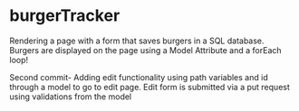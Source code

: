 # burgerTracker
Rendering a page with a form that saves burgers in a SQL database. Burgers are displayed on the page using a Model Attribute and a forEach loop! 

Second commit- Adding edit functionality using path variables and id through a model to go to edit page. 
Edit form is submitted via a put request using validations from the model
